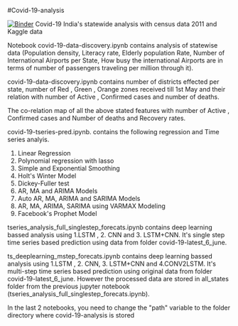 #Covid-19-analysis

[![Binder](https://mybinder.org/badge_logo.svg)](https://mybinder.org/v2/gh/zsozsoGit/covid-19-analysis.git/master)
Covid-19 India's statewide analysis with census data 2011 and Kaggle data

Notebook covid-19-data-discovery.ipynb contains analysis of statewise data (Population density, Literacy rate, Elderly population Rate, Number of International Airports per State, How busy the international Airports are in terms of number of passengers traveling per million through it).

covid-19-data-discovery.ipynb contains number of districts effected per state, number of Red , Green , Orange zones received till 1st May and their relation with number of Active , Confirmed cases and number of deaths.

The co-relation map of all the above stated features with number of Active , Confirmed cases and Number of deaths and Recovery rates.

covid-19-tseries-pred.ipynb. contains the following regression and Time series analyis.

1. Linear Regression
2. Polynomial regression with lasso
3. Simple and Exponential Smoothing 
4. Holt's Winter Model
5. Dickey-Fuller test
6. AR, MA and ARIMA Models
7. Auto AR, MA, ARIMA and SARIMA Models
8. AR, MA, ARIMA, SARIMA  using VARMAX Modeling
9. Facebook's Prophet Model

tseries_analysis_full_singlestep_forecats.ipynb contains deep learning bassed analysis using 1.LSTM , 2. CNN and 3. LSTM+CNN. It's single step time series based prediction using data from folder covid-19-latest_6_june.  

ts_deeplearning_mstep_forecats.ipynb contains deep learning bassed analysis using 1.LSTM , 2. CNN, 3. LSTM+CNN and 4.CONV2LSTM.  It's multi-step time series based prediction using original data from folder covid-19-latest_6_june. However the processed data are stored in all_states folder from the previous jupyter notebook (tseries_analysis_full_singlestep_forecats.ipynb).

In the last 2 notebooks, you need to change the "path" variable to the folder directory where covid-19-analysis is stored

